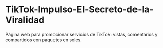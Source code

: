 # TikTok-Impulso-El-Secreto-de-la-Viralidad
Página web para promocionar servicios de TikTok: vistas, comentarios y compartidos con paquetes en soles.

